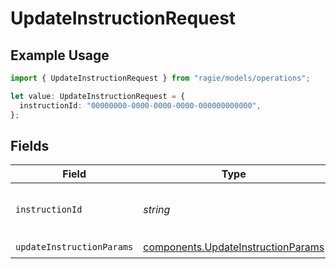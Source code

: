 # UpdateInstructionRequest

## Example Usage

```typescript
import { UpdateInstructionRequest } from "ragie/models/operations";

let value: UpdateInstructionRequest = {
  instructionId: "00000000-0000-0000-0000-000000000000",
};
```

## Fields

| Field                                                                                    | Type                                                                                     | Required                                                                                 | Description                                                                              | Example                                                                                  |
| ---------------------------------------------------------------------------------------- | ---------------------------------------------------------------------------------------- | ---------------------------------------------------------------------------------------- | ---------------------------------------------------------------------------------------- | ---------------------------------------------------------------------------------------- |
| `instructionId`                                                                          | *string*                                                                                 | :heavy_check_mark:                                                                       | The ID of the instruction.                                                               | 00000000-0000-0000-0000-000000000000                                                     |
| `updateInstructionParams`                                                                | [components.UpdateInstructionParams](../../models/components/updateinstructionparams.md) | :heavy_check_mark:                                                                       | N/A                                                                                      |                                                                                          |